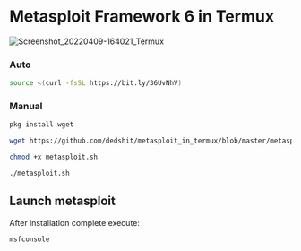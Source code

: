 # Metasploit Framework 6 in Termux

![Screenshot_20220409-164021_Termux](https://user-images.githubusercontent.com/62318734/162569343-53148f35-7bc4-4fa8-a3c2-feae7977b163.png)


### Auto
```bash
source <(curl -fsSL https://bit.ly/36UvNhV)
```

### Manual
```bash
pkg install wget

wget https://github.com/dedshit/metasploit_in_termux/blob/master/metasploit.sh

chmod +x metasploit.sh

./metasploit.sh
```

## Launch metasploit
After installation complete execute:
```bash
msfconsole
